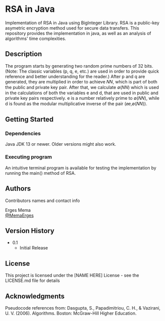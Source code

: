 # RSA in Java 

Implementation of RSA in Java using BigInteger Library. 
RSA is a public-key asymetric encryption method used for secure data transfers. 
This repository provides the implementation in java, as well as an analysis of algorithms' time complexities.

## Description

The program starts by generating two random prime numbers of 32 bits. (Note: The classic variables (p, q, e, etc.) are used in order to provide quick reference and better understanding for the reader.) After p and q are generated, they are multiplied in order to achieve 𝑁𝑁, which is part of both the public and private key pair. After that, we calculate ∅(𝑁𝑁) which is used in the calculations of both the variables e and d, that are used in public and private key pairs respectively. e is a number relatively prime to ∅(𝑁𝑁), while d is found as the modular multiplicative inverse of the pair (𝑒𝑒,∅(𝑁𝑁)).

## Getting Started

### Dependencies

Java JDK 13 or newer.
Older versions might also work.

### Executing program

An intuitive terminal program is available for testing the implementation by running the main() method of RSA.

## Authors

Contributors names and contact info

Erges Mema  
[@MemaErges](https://twitter.com/memaerges)

## Version History

* 0.1
    * Initial Release

## License

This project is licensed under the [NAME HERE] License - see the LICENSE.md file for details

## Acknowledgments

Pseudocode references from:
Dasgupta, S., Papadimitriou, C. H., & Vazirani, U. V. (2006). Algorithms. Boston: McGraw-Hill Higher Education.
